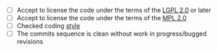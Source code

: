 - [ ] Accept to license the code under the terms of the [LGPL 2.0](https://spdx.org/licenses/LGPL-2.0-or-later.html) or later
- [ ] Accept to license the code under the terms of the [MPL 2.0](https://spdx.org/licenses/MPL-2.0)
- [ ] Checked coding [style](https://github.com/pdfmm/pdfmm/blob/master/CODING-STYLE.md)
- [ ] The commits sequence is clean without work in progress/bugged revisions